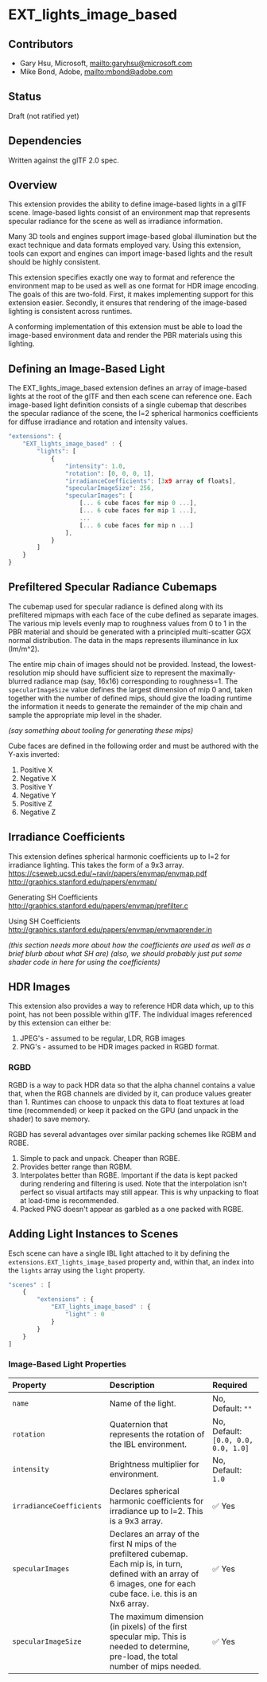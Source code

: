# EXT_lights_image_based

## Contributors

* Gary Hsu, Microsoft, <mailto:garyhsu@microsoft.com>
* Mike Bond, Adobe, <mailto:mbond@adobe.com>

## Status

Draft (not ratified yet)

## Dependencies

Written against the glTF 2.0 spec.

## Overview

This extension provides the ability to define image-based lights in a glTF scene. Image-based lights consist of an environment map that represents specular radiance for the scene as well as irradiance information.

Many 3D tools and engines support image-based global illumination but the exact technique and data formats employed vary. Using this extension, tools can export and engines can import image-based lights and the result should be highly consistent. 

This extension specifies exactly one way to format and reference the environment map to be used as well as one format for HDR image encoding. The goals of this are two-fold. First, it makes implementing support for this extension easier. Secondly, it ensures that rendering of the image-based lighting is consistent across runtimes.

A conforming implementation of this extension must be able to load the image-based environment data and render the PBR materials using this lighting. 

## Defining an Image-Based Light

The EXT_lights_image_based extension defines an array of image-based lights at the root of the glTF and then each scene can reference one. Each image-based light definition consists of a single cubemap that describes the specular radiance of the scene, the l=2 spherical harmonics coefficients for diffuse irradiance and rotation and intensity values.

```javascript
"extensions": {
    "EXT_lights_image_based" : {
        "lights": [
            {
                "intensity": 1.0,
                "rotation": [0, 0, 0, 1],
                "irradianceCoefficients": [3x9 array of floats],
                "specularImageSize": 256,
                "specularImages": [
                    [... 6 cube faces for mip 0 ...],
                    [... 6 cube faces for mip 1 ...],
                    ...
                    [... 6 cube faces for mip n ...]
                ],
            }
        ]
    }
}
```

## Prefiltered Specular Radiance Cubemaps

The cubemap used for specular radiance is defined along with its prefiltered mipmaps with each face of the cube defined as separate images. The various mip levels evenly map to roughness values from 0 to 1 in the PBR material and should be generated with a principled multi-scatter GGX normal distribution. The data in the maps represents illuminance in lux (lm/m^2).

The entire mip chain of images should not be provided. Instead, the lowest-resolution mip should have sufficient size to represent the maximally-blurred radiance map (say, 16x16) corresponding to roughness=1. The `specularImageSize` value defines the largest dimension of mip 0 and, taken together with the number of defined mips, should give the loading runtime the information it needs to generate the remainder of the mip chain and sample the appropriate mip level in the shader.

*(say something about tooling for generating these mips)*

Cube faces are defined in the following order and must be authored with the Y-axis inverted: 
1. Positive X
1. Negative X
1. Positive Y
1. Negative Y
1. Positive Z
1. Negative Z

## Irradiance Coefficients

This extension defines spherical harmonic coefficients up to l=2 for irradiance lighting. This takes the form of a 9x3 array.
https://cseweb.ucsd.edu/~ravir/papers/envmap/envmap.pdf
http://graphics.stanford.edu/papers/envmap/

Generating SH Coefficients
http://graphics.stanford.edu/papers/envmap/prefilter.c

Using SH Coefficients
http://graphics.stanford.edu/papers/envmap/envmaprender.in

*(this section needs more about how the coefficients are used as well as a brief blurb about what SH are)*
*(also, we should probably just put some shader code in here for using the coefficients)*

## HDR Images

This extension also provides a way to reference HDR data which, up to this point, has not been possible within glTF. The individual images referenced by this extension can either be:
1. JPEG's - assumed to be regular, LDR, RGB images
2. PNG's - assumed to be HDR images packed in RGBD format.

### RGBD
RGBD is a way to pack HDR data so that the alpha channel contains a value that, when the RGB channels are divided by it, can produce values greater than 1. Runtimes can choose to unpack this data to float textures at load time (recommended) or keep it packed on the GPU (and unpack in the shader) to save memory.

RGBD has several advantages over similar packing schemes like RGBM and RGBE.

1. Simple to pack and unpack. Cheaper than RGBE.
2. Provides better range than RGBM.
3. Interpolates better than RGBE. Important if the data is kept packed during rendering and filtering is used. Note that the interpolation isn't perfect so visual artifacts may still appear. This is why unpacking to float at load-time is recommended.
4. Packed PNG doesn't appear as garbled as a one packed with RGBE.


## Adding Light Instances to Scenes

Esch scene can have a single IBL light attached to it by defining the `extensions.EXT_lights_image_based` property and, within that, an index into the `lights` array using the `light` property.

```javascript
"scenes" : [
    {
        "extensions" : {
            "EXT_lights_image_based" : {
                "light" : 0
            }
        }
    }            
]
```

### Image-Based Light Properties

| Property | Description | Required |
|:-----------------------|:------------------------------------------| :--------------------------|
| `name` | Name of the light. | No, Default: `""` |
| `rotation` | Quaternion that represents the rotation of the IBL environment. | No, Default: `[0.0, 0.0, 0.0, 1.0]` |
| `intensity` | Brightness multiplier for environment. | No, Default: `1.0` |
| `irradianceCoefficients` | Declares spherical harmonic coefficients for irradiance up to l=2. This is a 9x3 array. | :white_check_mark: Yes |
| `specularImages` | Declares an array of the first N mips of the prefiltered cubemap. Each mip is, in turn, defined with an array of 6 images, one for each cube face. i.e. this is an Nx6 array. | :white_check_mark: Yes |
| `specularImageSize` | The maximum dimension (in pixels) of the first specular mip. This is needed to determine, pre-load, the total number of mips needed. | :white_check_mark: Yes |

